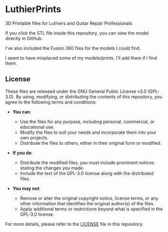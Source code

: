 # LuthierPrints
3D Printable files for Luthiers and Guitar Repair Professionals

If you click the STL file inside this repository, you can view the model directly in GitHub.

I've also included the Fusion 360 files for the models I could find. 

I seem to have misplaced some of my models/prints. I'll add them if I find them.


## License

These files are released under the GNU General Public License v3.0 (GPL-3.0). By using, modifying, or distributing the contents of this repository, you agree to the following terms and conditions:

- **You can**: 
  - Use the files for any purpose, including personal, commercial, or educational use.
  - Modify the files to suit your needs and incorporate them into your own projects.
  - Distribute the files to others, either in their original form or modified.

- **If you do**:
  - Distribute the modified files, you must include prominent notices stating the changes you made.
  - Include the text of the GPL-3.0 license along with the distributed files.

- **You may not**:
  - Remove or alter the original copyright notice, license terms, or any other information that identifies the original author(s) of the files.
  - Apply additional terms or restrictions beyond what is specified in the GPL-3.0 license.

For more details, please refer to the [LICENSE](LICENSE) file in this repository.
